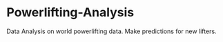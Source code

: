 # Powerlifting-Analysis
Data Analysis on world powerlifting data. Make predictions for new lifters.
